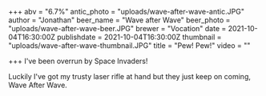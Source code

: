 +++
abv = "6.7%"
antic_photo = "uploads/wave-after-wave-antic.JPG"
author = "Jonathan"
beer_name = "Wave after Wave"
beer_photo = "uploads/wave-after-wave-beer.JPG"
brewer = "Vocation"
date = 2021-10-04T16:30:00Z
publishdate = 2021-10-04T16:30:00Z
thumbnail = "uploads/wave-after-wave-thumbnail.JPG"
title = "Pew! Pew!"
video = ""

+++
I've been overrun by Space Invaders! 

Luckily I've got my trusty laser rifle at hand but they just keep on coming, Wave After Wave.
